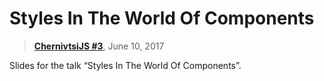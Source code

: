 # Styles In The World Of Components

> [**ChernivtsiJS #3**](http://chernivtsi.js.org/), June 10, 2017

Slides for the talk “Styles In The World Of Components”.

